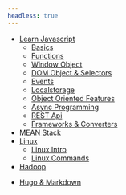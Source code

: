 ```yaml
---
headless: true
---
```

<!-- - [Home](/docs/) -->
- [Learn Javascript](/docs/javascript/basics)
    - [Basics](docs/javascript/basics)
    - [Functions](../docs/javascript/functions)
    - [Window Object](/javascript/window-object)
    - [DOM Object & Selectors](../javascript/dom-object-selectors)
    - [Events](/docs/javascript/events)
    - [Localstorage](/docs/javascript/localstorage)
    - [Object Oriented Features](/docs/javascript/object-oriented)
    - [Async Programming](/docs/javascript/async-programming)
    - [REST Api](/docs/javascript/rest-api)
    - [Frameworks & Converters](/docs/javascript/frameworks-converters)
- [MEAN Stack](/docs/mean_stack/nodejs)
    <!-- - [Node JS](/docs/mean_stack/nodejs) -->
- [Linux](docs/linux/linux-intro)
    - [Linux Intro](/docs/linux/linux-intro)
    - [Linux Commands](/docs/linux/linux-commands)
- [Hadoop](../docs/hadoop-intro)
<!-- - [Python](/docs/python) -->
- [Hugo & Markdown](hugo-markdown)